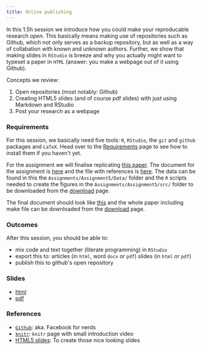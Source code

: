 ```yaml
---
title: Online publishing
---
```


In this 1.5h session we introduce how you could make your reproducable research *open*. This basically means making use of repositories such as Github, which not only serves as a backup repository, but as well as a way of collabation with known and unknown authors. Further, we show that making slides in `RStudio` is breeze and why you actually might want to typeset a paper in `HTML` (answer: you make a webpage out of it using Github).

Concepts we review:

1. Open repositories (most notably: Github)
2. Creating HTML5 slides (and of course pdf slides) with just using Markdown and RStudio
3. Post your research as a webpage

### Requirements

For this session, we basically need five tools: `R`, `RStudio`, the `git` and `github` packages and `LaTeX`. Head over to the [Requirements](../requirements.html) page to see how to install them if you haven't yet. 

For the assignment we will finalise replicating [this paper](../Assignments/OriginalPaper.pdf). The document for the assignment is [here](../Assignments/Assignment5/RepPaper.RMD) and the file with references is [here](../Assignments/Assignment5/bibliography.bib). The data can be found in this the `Assignments/Assignment5/Data/` folder and the `R` scripts needed to create the figures in the `Assignments/Assignment5/src/` folder to be downloaded from the [download](../Download) page.

The final document should look like [this](../Assignments/Final/RepPaper.pdf) and the whole paper including make file can be downloaded from the [download](../Download) page.

### Outcomes

After this session, you should be able to:

* mix code and text together (literate programming) in `RStudio`
* export this to:
	articles (in `html`, word `docx` or `pdf`)
	slides (in `html` or `pdf`)
* publish this to github's open repository

### Slides

* [html](../slides/05-online_pub.html)
* [pdf](../slides/05o-nline_pub.pdf)

### References

* [`Github`](https://github.com/): aka. Facebook for nerds
* [`knitr`](http://yihui.name/knitr/): `knitr` page with small introduction video
* [HTML5 slides](http://rmarkdown.rstudio.com/ioslides_presentation_format.html): To create those nice looking slides



